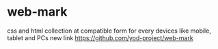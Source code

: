 # web-mark
css and html collection at compatible form for every devices like mobile, tablet and PCs
 new link https://github.com/yod-project/web-mark
